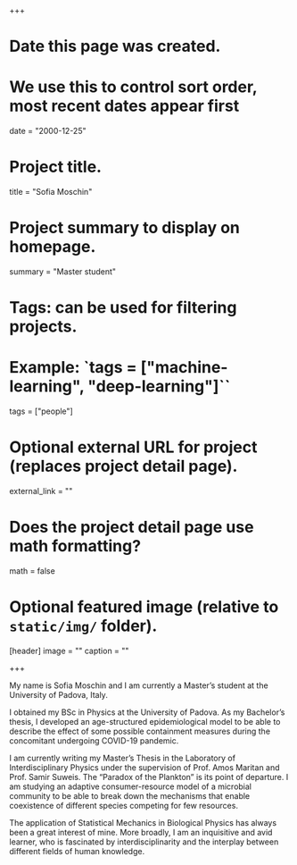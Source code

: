 +++
# Date this page was created.
# We use this to control sort order, most recent dates appear first
date = "2000-12-25"

# Project title.
title = "Sofia Moschin"

# Project summary to display on homepage.
summary = "Master student"

# Tags: can be used for filtering projects.
# Example: `tags = ["machine-learning", "deep-learning"]``
tags = ["people"]

# Optional external URL for project (replaces project detail page).
external_link = ""

# Does the project detail page use math formatting?
math = false

# Optional featured image (relative to `static/img/` folder).
[header]
image = ""
caption = ""

+++

My name is Sofia Moschin and I am currently a Master’s student at the University of Padova, Italy.

I obtained my BSc in Physics at the University of Padova. As my Bachelor’s thesis, I developed an age-structured epidemiological model to be able to describe the effect of some possible containment measures during the concomitant undergoing COVID-19 pandemic.

I am currently writing my Master’s Thesis in the Laboratory of Interdisciplinary Physics under the supervision of Prof. Amos Maritan and Prof. Samir Suweis. The “Paradox of the Plankton” is its point of departure. I am studying an adaptive consumer-resource model of a microbial community to be able to break down the mechanisms that enable coexistence of different species competing for few resources.

The application of Statistical Mechanics in Biological Physics has always been a great interest of mine. More broadly, I am an inquisitive and avid learner, who is fascinated by interdisciplinarity and the interplay between different fields of human knowledge.

